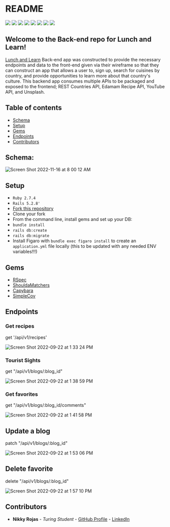 # README

[![](https://camo.githubusercontent.com/1ab1a7ec3f2dd01c7960044047e96a86aed5111004c9b0b86e852eac461bedac/68747470733a2f2f696d672e736869656c64732e696f2f62616467652f527562795f6f6e5f5261696c732d4343303030303f7374796c653d666f722d7468652d6261646765266c6f676f3d727562792d6f6e2d7261696c73266c6f676f436f6c6f723d7768697465)](https://camo.githubusercontent.com/1ab1a7ec3f2dd01c7960044047e96a86aed5111004c9b0b86e852eac461bedac/68747470733a2f2f696d672e736869656c64732e696f2f62616467652f527562795f6f6e5f5261696c732d4343303030303f7374796c653d666f722d7468652d6261646765266c6f676f3d727562792d6f6e2d7261696c73266c6f676f436f6c6f723d7768697465)
[![](https://camo.githubusercontent.com/3f0e26b0951bab845a1bb9a7198ecca0da272e462921b6edd85879f3673b6927/68747470733a2f2f696d672e736869656c64732e696f2f62616467652f506f73746d616e2d4646364333373f7374796c653d666f722d7468652d6261646765266c6f676f3d706f73746d616e266c6f676f436f6c6f723d7768697465)](https://camo.githubusercontent.com/3f0e26b0951bab845a1bb9a7198ecca0da272e462921b6edd85879f3673b6927/68747470733a2f2f696d672e736869656c64732e696f2f62616467652f506f73746d616e2d4646364333373f7374796c653d666f722d7468652d6261646765266c6f676f3d706f73746d616e266c6f676f436f6c6f723d7768697465)
[![](https://camo.githubusercontent.com/9ce964cea8ccc8b3beddaba4408dfab2f42ee9daf4a4956d299ea606281f7632/68747470733a2f2f696d672e736869656c64732e696f2f62616467652f41746f6d2d3636353935433f7374796c653d666f722d7468652d6261646765266c6f676f3d41746f6d266c6f676f436f6c6f723d7768697465)](https://camo.githubusercontent.com/9ce964cea8ccc8b3beddaba4408dfab2f42ee9daf4a4956d299ea606281f7632/68747470733a2f2f696d672e736869656c64732e696f2f62616467652f41746f6d2d3636353935433f7374796c653d666f722d7468652d6261646765266c6f676f3d41746f6d266c6f676f436f6c6f723d7768697465)
[![](https://user-images.githubusercontent.com/64919819/113648232-81d60d00-9649-11eb-8ea4-0ff5e399afb6.png)](https://user-images.githubusercontent.com/64919819/113648232-81d60d00-9649-11eb-8ea4-0ff5e399afb6.png)
![](https://camo.githubusercontent.com/510a057988cb5216f5d297ee202f6a08fa179798926cea28e95910f6b8ca5535/68747470733a2f2f696d672e736869656c64732e696f2f62616467652f4d61726b646f776e2d3030303030303f7374796c653d666f722d7468652d6261646765266c6f676f3d6d61726b646f776e266c6f676f436f6c6f723d7768697465)
[![](https://camo.githubusercontent.com/281c069a2703e948b536500b9fd808cb4fb2496b3b66741db4013a2c89e91986/68747470733a2f2f696d672e736869656c64732e696f2f62616467652f506f737467726553514c2d3331363139323f7374796c653d666f722d7468652d6261646765266c6f676f3d706f737467726573716c266c6f676f436f6c6f723d7768697465)](https://camo.githubusercontent.com/281c069a2703e948b536500b9fd808cb4fb2496b3b66741db4013a2c89e91986/68747470733a2f2f696d672e736869656c64732e696f2f62616467652f506f737467726553514c2d3331363139323f7374796c653d666f722d7468652d6261646765266c6f676f3d706f737467726573716c266c6f676f436f6c6f723d7768697465)
[![](https://user-images.githubusercontent.com/64919819/113648167-6965f280-9649-11eb-8794-0f1082ae8d1c.png)](https://user-images.githubusercontent.com/64919819/113648167-6965f280-9649-11eb-8794-0f1082ae8d1c.png)
[![](https://camo.githubusercontent.com/3bcc8da5c94cefdf2d976837d1be601f4d44d36b58d9590e36debe834a6e34de/68747470733a2f2f696d672e736869656c64732e696f2f62616467652f4865726f6b752d3433303039383f7374796c653d666f722d7468652d6261646765266c6f676f3d6865726f6b75266c6f676f436f6c6f723d7768697465)](https://camo.githubusercontent.com/3bcc8da5c94cefdf2d976837d1be601f4d44d36b58d9590e36debe834a6e34de/68747470733a2f2f696d672e736869656c64732e696f2f62616467652f4865726f6b752d3433303039383f7374796c653d666f722d7468652d6261646765266c6f676f3d6865726f6b75266c6f676f436f6c6f723d7768697465)

## Welcome to the Back-end repo for Lunch and Learn!


[Lunch and Learn](https://github.com/nikkyrojas/lunch_and_learn) Back-end app was constructed to provide the necessary endpoints and data to the front-end given via their wireframe so that they can construct an app that allows a user to, sign up, search for cuisines by country, and provide opportunities to learn more about that country's culture. This backend app consumes multiple APIs to be packaged and exposed to the frontend;  REST Countries API,  Edamam Recipe API,  YouTube API, and Unsplash. 

## Table of contents

- [Schema](#schema)
- [Setup](#setup)
- [Gems](#gems)
- [Endpoints](#endpoints)
- [Contributors](#contributors)

## Schema: 

![Screen Shot 2022-11-16 at 8 00 12 AM](https://user-images.githubusercontent.com/103013480/202215836-5a6a32ee-5c9e-4092-8fc6-968bef37a309.png)

## Setup

- `Ruby 2.7.4`
- `Rails 5.2.8'`
- [Fork this repository](https://github.com/nikkyrojas/lunch_and_learn)
- Clone your fork
- From the command line, install gems and set up your DB:
- `bundle install`
- `rails db:create`
- `rails db:migrate`
- Install Figaro with `bundle exec figaro install` to create an `application.yml` file locally (this to be updated with any needed ENV variables!!!)

## Gems

-   [RSpec](https://github.com/rspec/rspec-rails)
-   [ShouldaMatchers](https://github.com/thoughtbot/shoulda-matchers)
-   [Capybara](https://github.com/teamcapybara/capybara)
-   [SimpleCov](https://github.com/simplecov-ruby/simplecov)

## Endpoints

### Get recipes
get '/api/v1/recipes'

![Screen Shot 2022-09-22 at 1 33 24 PM](https://user-images.githubusercontent.com/90064385/191813809-2575599a-d345-4f7d-94e1-b0d625cd856a.png)

### Tourist Sights
get "/api/v1/blogs/:blog_id"

![Screen Shot 2022-09-22 at 1 38 59 PM](https://user-images.githubusercontent.com/90064385/191814879-7caf7dd0-e2ab-4e43-bd1c-012e8fce0bb7.png)

### Get favorites
get "/api/v1/blogs/:blog_id/comments"

![Screen Shot 2022-09-22 at 1 41 58 PM](https://user-images.githubusercontent.com/90064385/191815428-64d7de1c-7d04-445b-8dd2-9d58886f0cb0.png)

## Update a blog 
patch "/api/v1/blogs/:blog_id"

![Screen Shot 2022-09-22 at 1 53 06 PM](https://user-images.githubusercontent.com/90064385/191817492-bc545f39-eade-4df0-8309-ee083a2a906a.png)

## Delete favorite
delete "/api/v1/blogs/:blog_id"

![Screen Shot 2022-09-22 at 1 57 10 PM](https://user-images.githubusercontent.com/90064385/191818218-2b4b542d-8b18-4745-9a20-d2c655208d04.png)


## Contributors
-   **Nikky Rojas** - _Turing Student_ - [GitHub Profile](https://github.com/nikkyrojas) - [LinkedIn](https://www.linkedin.com/in/nikkyrojas/)
